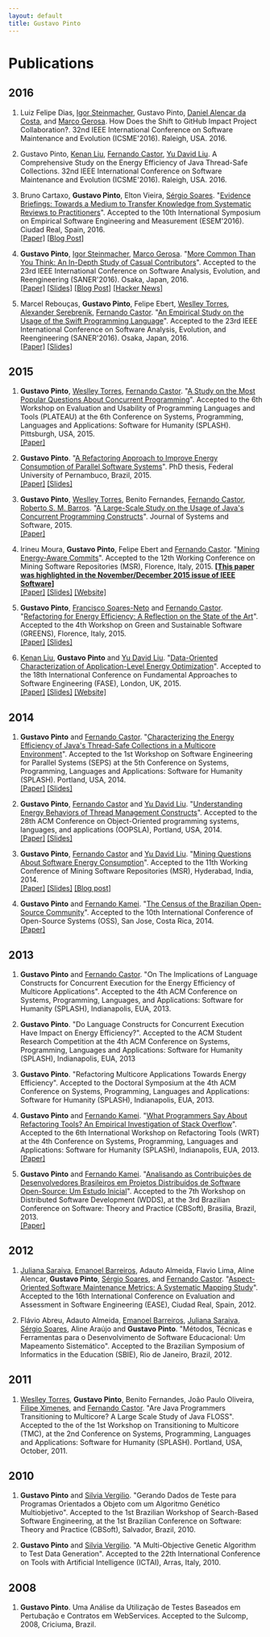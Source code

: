 ```yaml
---
layout: default
title: Gustavo Pinto
---
```


# Publications

## 2016

1. Luiz Felipe Dias, [Igor Steinmacher](http://igor.pro.br/), Gustavo Pinto, [Daniel Alencar da Costa](https://danielcalencar.github.io/), and [Marco Gerosa](http://www.ime.usp.br/~gerosa/). How Does the Shift to GitHub Impact Project Collaboration?. 32nd IEEE International Conference on Software Maintenance and Evolution (ICSME'2016). Raleigh, USA. 2016. <br/>

1. Gustavo Pinto, [Kenan Liu](https://www.linkedin.com/pub/kenan-liu/40/855/29), [Fernando Castor](https://sites.google.com/a/cin.ufpe.br/castor/), [Yu David Liu](http://www.cs.binghamton.edu/~davidl/). A Comprehensive Study on the Energy Efficiency of Java Thread-Safe Collections. 32nd IEEE International Conference on Software Maintenance and Evolution (ICSME'2016). Raleigh, USA. 2016. <br/>

1. Bruno Cartaxo, **Gustavo Pinto**, Elton Vieira, [S&eacute;rgio Soares](http://www.cin.ufpe.br/~scbs/). "[Evidence Briefings: Towards a Medium to Transfer Knowledge from Systematic Reviews to Practitioners](http://gustavopinto.github.io/esem2016.pdf)". Accepted to the 10th  International Symposium on Empirical Software Engineering and Measurement (ESEM'2016). Ciudad Real, Spain, 2016. <br/>
[[Paper]](http://gustavopinto.github.io/esem2016.pdf)
[[Blog Post]](http://gustavopinto.github.io/codefather/2016/05/05/evidence-briefings.html)

1. **Gustavo Pinto**, [Igor Steinmacher](http://igor.pro.br/), [Marco Gerosa](http://www.ime.usp.br/~gerosa/). "[More Common Than You Think: An In-Depth Study of Casual Contributors](http://gustavopinto.github.io/lost+found/saner2016.pdf)". Accepted to the 23rd IEEE International Conference on Software Analysis, Evolution, and Reengineering (SANER'2016). Osaka, Japan, 2016. <br/>
[[Paper]](http://gustavopinto.github.io/lost+found/saner2016.pdf) [[Slides]](http://gustavopinto.github.io/lost+found/saner2016-talk.pdf) [[Blog Post]](http://gustavopinto.org/2016/01/01/the-story-behind-casual-contributors.html) [[Hacker News]](https://news.ycombinator.com/item?id=11977747)

1. Marcel Rebou&ccedil;as, **Gustavo Pinto**, Felipe Ebert, [Weslley Torres](https://twitter.com/weslleytorres), [Alexander Serebrenik](http://www.win.tue.nl/~aserebre/), [Fernando Castor](https://sites.google.com/a/cin.ufpe.br/castor/). "[An Empirical Study on the Usage of the Swift Programming Language](http://gustavopinto.github.io/lost+found/saner2016b.pdf)". Accepted to the 23rd IEEE International Conference on Software Analysis, Evolution, and Reengineering (SANER'2016). Osaka, Japan, 2016. <br/>
[[Paper]](http://gustavopinto.github.io/lost+found/saner2016b.pdf) [[Slides]](http://gustavopinto.github.io/lost+found/saner2016b-talk)


## 2015

1. **Gustavo Pinto**, [Weslley Torres](https://twitter.com/weslleytorres), [Fernando Castor](https://sites.google.com/a/cin.ufpe.br/castor/). "[A Study on the Most Popular Questions About Concurrent Programming](http://gustavopinto.github.io/lost+found/plateau2015.pdf)". Accepted to the 6th Workshop on Evaluation and Usability of Programming Languages and Tools (PLATEAU) at the 6th Conference on Systems, Programming, Languages and Applications: Software for Humanity (SPLASH). Pittsburgh, USA, 2015. <br/>
[[Paper]](http://gustavopinto.github.io/lost+found/plateau2015.pdf)

1. **Gustavo Pinto**. "[A Refactoring Approach to Improve Energy Consumption of Parallel Software Systems](http://gustavopinto.github.io/lost+found/thesis.pdf)". PhD thesis, Federal University of Pernambuco, Brazil, 2015. <br/>
[[Paper]](http://gustavopinto.github.io/lost+found/thesis.pdf)
[[Slides]](http://gustavopinto.github.io/lost+found/thesis-talk.pdf)

1. **Gustavo Pinto**, [Weslley Torres](https://twitter.com/weslleytorres), Benito Fernandes, [Fernando Castor](https://sites.google.com/a/cin.ufpe.br/castor/), [Roberto S. M. Barros](http://www.cin.ufpe.br/~roberto/). "[A Large-Scale Study on the Usage of Java's Concurrent Programming Constructs](http://gustavopinto.github.io/lost+found/jss_2015.pdf)". Journal of Systems and Software, 2015.<br/>
[[Paper]](http://gustavopinto.github.io/lost+found/jss_2015.pdf)

1. Irineu Moura, **Gustavo Pinto**, Felipe Ebert and [Fernando Castor](https://sites.google.com/a/cin.ufpe.br/castor/). "[Mining Energy-Aware Commits](http://gustavopinto.github.io/lost+found/msr2015.pdf)". Accepted to the 12th Working Conference on Mining Software Repositories (MSR), Florence, Italy, 2015. **[[This paper was highlighted in the November/December 2015 issue of IEEE Software](http://www.computer.org/csdl/mags/so/2015/06/mso2015060098.pdf)]**<br/>
[[Paper]](http://gustavopinto.github.io/lost+found/msr2015.pdf) [[Slides]](http://gustavopinto.github.io/lost+found/msr2015-talk.pdf)
[[Website]](http://gustavopinto.org/energy-aware-mining/)

1. **Gustavo Pinto**, [Francisco Soares-Neto](http://www.cin.ufpe.br/~fmssn/) and [Fernando Castor](https://sites.google.com/a/cin.ufpe.br/castor/). "[Refactoring for Energy Efficiency:
A Reflection on the State of the Art](http://gustavopinto.github.io/lost+found/greens2015.pdf)". Accepted to the 4th Workshop on Green and Sustainable Software (GREENS), Florence, Italy, 2015.<br/>
[[Paper]](http://gustavopinto.github.io/lost+found/greens2015.pdf) [[Slides]](http://gustavopinto.github.io/lost+found/greens2015-talk.pdf)

1. [Kenan Liu](https://www.linkedin.com/pub/kenan-liu/40/855/29), **Gustavo Pinto** and [Yu David Liu](http://www.cs.binghamton.edu/~davidl/). "[Data-Oriented Characterization of Application-Level Energy Optimization](http://gustavopinto.github.io/lost+found/fase2015.pdf)". Accepted to the 18th International Conference on Fundamental Approaches to Software Engineering (FASE), London, UK, 2015.<br/>[[Paper]](http://gustavopinto.github.io/lost+found/fase2015.pdf) [[Slides]](http://gustavopinto.github.io/lost+found/fase2015-talk.pdf)
[[Website]](http://kliu20.github.io/jRAPL/)

## 2014

1. **Gustavo Pinto** and [Fernando Castor](https://sites.google.com/a/cin.ufpe.br/castor/). "[Characterizing the Energy Efficiency of Java's Thread-Safe Collections in a Multicore Environment](http://gustavopinto.github.io/lost+found/seps2014.pdf)". Accepted to the 1st Workshop on Software Engineering for Parallel Systems (SEPS) at the 5th Conference on Systems, Programming, Languages and Applications: Software for Humanity (SPLASH). Portland, USA, 2014. <br/>
[[Paper]](http://gustavopinto.github.io/lost+found/seps2014.pdf) [[Slides]](http://gustavopinto.github.io/lost+found/seps2014-talk.pdf)

1. **Gustavo Pinto**, [Fernando Castor](https://sites.google.com/a/cin.ufpe.br/castor/) and [Yu David Liu](http://www.cs.binghamton.edu/~davidl/). "[Understanding Energy Behaviors of Thread Management Constructs](http://gustavopinto.github.io/lost+found/oopsla2014.pdf)". Accepted to the 28th ACM Conference on Object-Oriented programming systems, languages, and applications (OOPSLA), Portland, USA, 2014.<br/>
[[Paper]](http://gustavopinto.github.io/lost+found/oopsla2014.pdf) [[Slides]](http://gustavopinto.github.io/lost+found/oopsla2014-talk.pdf)

1. **Gustavo Pinto**, [Fernando Castor](https://sites.google.com/a/cin.ufpe.br/castor/) and [Yu David Liu](http://www.cs.binghamton.edu/~davidl/). "[Mining Questions About Software Energy Consumption](http://gustavopinto.github.io/lost+found/msr2014.pdf)". Accepted to the 11th Working Conference of Mining Software Repositories (MSR), Hyderabad, India, 2014.<br/>
[[Paper]](http://gustavopinto.github.io/lost+found/msr2014.pdf) [[Slides]](http://gustavopinto.github.io/lost+found/msr2014-talk.pdf)
[[Blog post]](http://gustavopinto.org/2014/11/25/do-developers-care-about-software-energy-consumption.html)

1. **Gustavo Pinto** and [Fernando Kamei](http://www.researchgate.net/profile/Fernando_Kamei). "[The Census of the Brazilian Open-Source Community](http://gustavopinto.github.io/lost+found/oss2014.pdf)". Accepted to the 10th International Conference of Open-Source Systems (OSS), San Jose, Costa Rica, 2014.<br/>
[[Paper]](http://gustavopinto.github.io/lost+found/oss2014.pdf)

## 2013

1. **Gustavo Pinto** and [Fernando Castor](https://sites.google.com/a/cin.ufpe.br/castor/). "On The Implications of Language Constructs for Concurrent Execution for the Energy Efficiency of Multicore Applications". Accepted to the 4th ACM Conference on Systems, Programming, Languages, and Applications: Software for Humanity (SPLASH), Indianapolis, EUA, 2013.

1. **Gustavo Pinto**. "Do Language Constructs for Concurrent Execution Have Impact on Energy Efficiency?". Accepted to the ACM Student Research Competition at the 4th ACM Conference on Systems, Programming, Languages and Applications: Software for Humanity (SPLASH), Indianapolis, EUA, 2013

1. **Gustavo Pinto**. "Refactoring Multicore Applications Towards Energy Efficiency". Accepted to the Doctoral Symposium at the 4th ACM Conference on Systems, Programming, Languages and Applications: Software for Humanity (SPLASH), Indianapolis, EUA, 2013.

1. **Gustavo Pinto** and [Fernando Kamei](http://www.researchgate.net/profile/Fernando_Kamei). "[What Programmers Say About Refactoring Tools? An Empirical Investigation of Stack Overflow](http://gustavopinto.github.io/lost+found/wrt2013.pdf)". Accepted to the 6th International Workshop on Refactoring Tools (WRT) at the 4th Conference on Systems, Programming, Languages and Applications: Software for Humanity (SPLASH), Indianapolis, EUA, 2013.<br/>
[[Paper]](http://gustavopinto.github.io/lost+found/wrt2013.pdf)

1. **Gustavo Pinto** and [Fernando Kamei](http://www.researchgate.net/profile/Fernando_Kamei). "[Analisando as Contribui&ccedil;&otilde;es de Desenvolvedores Brasileiros em Projetos Distribu&iacute;dos de Software Open-Source: Um Estudo Inicial](http://gustavopinto.github.io/lost+found/wdds2013.pdf)". Accepted to the 7th Workshop on Distributed Software Development (WDDS), at the 3rd Brazilian Conference on Software: Theory and Practice (CBSoft), Brasilia, Brazil, 2013.<br/>
[[Paper]](http://gustavopinto.github.io/lost+found/wdds2013.pdf)

## 2012

1. [Juliana Saraiva](https://scholar.google.com/citations?user=6eUPBOkAAAAJ&hl=en), [Emanoel Barreiros](https://twitter.com/ebarreiros), Adauto Almeida, Flavio Lima, Aline Alencar, **Gustavo Pinto**, [S&eacute;rgio Soares](http://www.cin.ufpe.br/~scbs/), and [Fernando Castor](https://sites.google.com/a/cin.ufpe.br/castor/). "[Aspect-Oriented Software Maintenance Metrics: A Systematic Mapping Study](http://gustavopinto.org/lost+found/ease2012.pdf)". Accepted to the 16th International Conference on Evaluation and Assessment in Software Engineering (EASE), Ciudad Real, Spain, 2012.

1. Fl&aacute;vio Abreu, Adauto Almeida, [Emanoel Barreiros](https://twitter.com/ebarreiros), [Juliana Saraiva](https://scholar.google.com/citations?user=6eUPBOkAAAAJ&hl=en), [S&eacute;rgio Soares](http://www.cin.ufpe.br/~scbs/), Aline Ara&uacute;jo and **Gustavo Pinto**. "M&eacute;todos, T&eacute;cnicas e Ferramentas para o Desenvolvimento de Software Educacional: Um Mapeamento Sistem&aacute;tico". Accepted to the Brazilian Symposium of Informatics in the Education (SBIE), Rio de Janeiro, Brazil, 2012.


## 2011

1. [Weslley Torres](https://twitter.com/weslleytorres), **Gustavo Pinto**, Benito Fernandes, Jo&atilde;o Paulo Oliveira, [Filipe Ximenes](http://www.vinta.com.br/blog/author/filipe-ximenes.html), and [Fernando Castor](https://sites.google.com/a/cin.ufpe.br/castor/). "Are Java Programmers Transitioning to Multicore? A Large Scale Study of Java FLOSS". Accepted to the of the 1st Workshop on Transitioning to Multicore (TMC), at the 2nd Conference on Systems, Programming, Languages and Applications: Software for Humanity (SPLASH). Portland, USA, October, 2011.

## 2010

1. **Gustavo Pinto** and [Silvia Vergilio](http://www.inf.ufpr.br/silvia/). "Gerando Dados de Teste para Programas Orientados a Objeto com um Algoritmo Gen&eacute;tico Multiobjetivo". Accepted to the 1st Brazilian Workshop of Search-Based Software Engineering, at the 1st Brazilian Conference on Software: Theory and Practice (CBSoft), Salvador, Brazil, 2010.

1. **Gustavo Pinto** and [Silvia Vergilio](http://www.inf.ufpr.br/silvia/). "A Multi-Objective Genetic Algorithm to Test Data Generation". Accepted to the 22th International Conference on Tools with Artificial Intelligence (ICTAI), Arras, Italy, 2010.

## 2008
1. **Gustavo Pinto**. Uma An&aacute;lise da Utiliza&ccedil;&atilde;o de Testes Baseados em Pertuba&ccedil;&atilde;o e Contratos em WebServices. Accepted to the Sulcomp, 2008, Criciuma, Brazil.


<!--1. **Gustavo Pinto**, Kenan Liu, [Fernando Castor](https://sites.google.com/a/cin.ufpe.br/castor/), [Yu David Liu](http://www.cs.binghamton.edu/~davidl/). "[A Comprehensive Study on the Energy Efficiency of Java Thread-Safe Collections](http://gustavopinto.github.io/lost+found/jss_seps2015.pdf)". Journal of Systems and Software, 2015.<br/>
[[Paper]](http://gustavopinto.github.io/lost+found/jss_seps2015.pdf)-->
